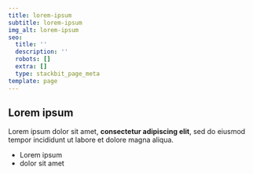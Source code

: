 ```yaml
---
title: lorem-ipsum
subtitle: lorem-ipsum
img_alt: lorem-ipsum
seo:
  title: ''
  description: ''
  robots: []
  extra: []
  type: stackbit_page_meta
template: page
---
```

## Lorem ipsum

Lorem ipsum dolor sit amet, **consectetur adipiscing elit**, sed do eiusmod tempor incididunt ut labore et dolore magna aliqua.

- Lorem ipsum
- dolor sit amet